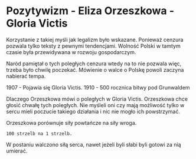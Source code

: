# Pozytywizm - Eliza Orzeszkowa - Gloria Victis

Korzystanie z takiej myśli jak legalizm było wskazane. Ponieważ cenzura pozwala tylko teksty z pewnymi tendencjami. Wolność Polski w tamtym czasie była przewidywana w rozwoju gospodarczym.

Naród pamiętał o tych poległych cenzura wtedy na to nie pozwala więc, trzeba było chwilę poczekać. Mówienie o walce o Polskę powoli zaczyna nabierać tempa.

1907 - Pojawia się Gloria Victis.
1910 - 500 rocznica bitwy pod Grunwaldem

Dlaczego Orzeszkowa mówi o poległych w Gloria Victis. Orzeszkowa chce głosić chwałę tych poległych. Nie myśleli oni czy mają możliwość tylko w sercu mieli poczucie takiego działania i nic nie mogło ich powstrzymać.

Orzeszkowa porównuje siły powtańcze na siły wroga. 

    100 strzelb na 1 strzelb.

W postaniu walczono siłą serca, nawet jeżeli byli słabi byli gotowi za nią umierać.
